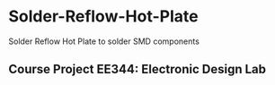 # Solder-Reflow-Hot-Plate
Solder Reflow Hot Plate to solder SMD components

## Course Project EE344: Electronic Design Lab
